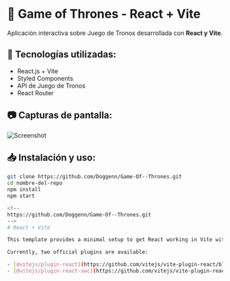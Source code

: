 # 📌 Game of Thrones - React + Vite  
Aplicación interactiva sobre Juego de Tronos desarrollada con **React y Vite**.  

## 🚀 Tecnologías utilizadas:
- React.js + Vite  
- Styled Components  
- API de Juego de Tronos  
- React Router  

## 📷 Capturas de pantalla:
![Screenshot](https://i.imgur.com/BgGgGhb.png)  

## 📥 Instalación y uso:
```bash
git clone https://github.com/Doggenn/Game-Of--Thrones.git
cd nombre-del-repo
npm install
npm start

<!--
https://github.com/Doggenn/Game-Of--Thrones.git
-->
# React + Vite

This template provides a minimal setup to get React working in Vite with HMR and some ESLint rules.

Currently, two official plugins are available:

- [@vitejs/plugin-react](https://github.com/vitejs/vite-plugin-react/blob/main/packages/plugin-react/README.md) uses [Babel](https://babeljs.io/) for Fast Refresh
- [@vitejs/plugin-react-swc](https://github.com/vitejs/vite-plugin-react-swc) uses [SWC](https://swc.rs/) for Fast Refresh

